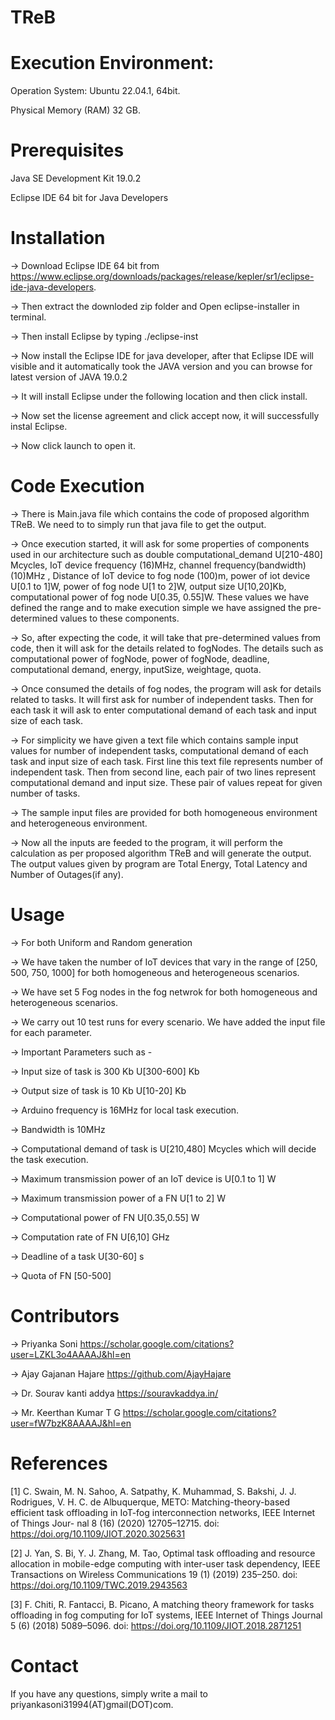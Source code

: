 # TReB
# Execution Environment:
Operation System: Ubuntu 22.04.1, 64bit. 

Physical Memory (RAM) 32 GB.

# Prerequisites
 Java SE Development Kit 19.0.2
 
 Eclipse IDE 64 bit for Java Developers 

# Installation
 -> Download Eclipse IDE 64 bit from https://www.eclipse.org/downloads/packages/release/kepler/sr1/eclipse-ide-java-developers.
 
 -> Then extract the downloded zip folder and Open eclipse-installer in terminal.
 
 -> Then install Eclipse by typing   ./eclipse-inst
 
 -> Now install the Eclipse IDE for java developer, after that Eclipse IDE will visible and it automatically took the JAVA version and you can browse for latest version of JAVA 19.0.2 
 
 -> It will install Eclipse under the following location and then click install.
 
 -> Now set the license agreement and click accept now, it will successfully instal Eclipse.
 
 -> Now click launch to open it.


# Code Execution 
 -> There is Main.java file which contains the code of proposed algorithm TReB. We need to to simply run that java file to get the output. 
 
 -> Once execution started, it will ask for some properties of components used in our architecture such as double computational_demand U[210-480] Mcycles, IoT device frequency (16)MHz, channel frequency(bandwidth) (10)MHz , Distance of IoT device to fog node (100)m, power of iot device U[0.1 to 1]W, power of fog node U[1 to 2]W, output size U[10,20]Kb, computational power of fog node U[0.35, 0.55]W. These values we have defined the range and to make execution simple we have assigned the pre-determined values to these components. 
 
 -> So, after expecting the code, it will take that pre-determined values from code, then it will ask for the details related to fogNodes. The details such as computational power of fogNode, power of fogNode, deadline, computational demand, energy, inputSize, weightage, quota.
 
-> Once consumed the details of fog nodes, the program will ask for details related to tasks. It will first ask for number of independent tasks. Then for each task it will ask to enter computational demand of each task and input size of each task. 

-> For simplicity we have given a text file which contains sample input values for number of independent tasks, computational demand of each task and input size of each task. First line this text file represents number of independent task. Then from second line, each pair of two lines represent computational demand and input size. These pair of values repeat for given number of tasks.

-> The sample input files are provided for both homogeneous environment and heterogeneous environment.

-> Now all the inputs are feeded to the program, it will perform the calculation as per proposed algorithm TReB and will generate the output. The output values given by program are Total Energy, Total Latency and Number of Outages(if any).

# Usage

-> For both Uniform and Random generation 

-> We have taken the number of IoT devices that vary in the range of [250, 500, 750, 1000] for both homogeneous and heterogeneous scenarios.

-> We have set 5 Fog nodes in the fog netwrok for both homogeneous and heterogeneous scenarios. 

-> We carry out 10 test runs for every scenario. We have added the input file for each parameter.

-> Important Parameters such as - 

-> Input size of task is 300 Kb U[300-600] Kb

-> Output size of task is 10 Kb U[10-20] Kb

-> Arduino frequency is 16MHz for local task execution.

-> Bandwidth is 10MHz 

-> Computational demand of task is U[210,480] Mcycles which will decide the task execution.

-> Maximum transmission power of an IoT device is  U[0.1 to 1] W

-> Maximum transmission power of a FN  U[1 to 2] W

-> Computational power of FN  U[0.35,0.55] W

-> Computation rate of FN  U[6,10] GHz

-> Deadline of a task  U[30-60] s

-> Quota of FN  [50-500]

# Contributors

-> Priyanka Soni
https://scholar.google.com/citations?user=LZKL3o4AAAAJ&hl=en

-> Ajay Gajanan Hajare
https://github.com/AjayHajare

-> Dr. Sourav kanti addya
https://souravkaddya.in/

-> Mr. Keerthan Kumar T G
https://scholar.google.com/citations?user=fW7bzK8AAAAJ&hl=en


# References
[1] C. Swain, M. N. Sahoo, A. Satpathy, K. Muhammad, S. Bakshi, J. J. Rodrigues, V. H. C. de Albuquerque, METO:
Matching-theory-based efficient task offloading in IoT-fog interconnection networks, IEEE Internet of Things Jour-
nal 8 (16) (2020) 12705–12715. doi: https://doi.org/10.1109/JIOT.2020.3025631

[2] J. Yan, S. Bi, Y. J. Zhang, M. Tao, Optimal task offloading and resource allocation in mobile-edge computing
with inter-user task dependency, IEEE Transactions on Wireless Communications 19 (1) (2019) 235–250. doi: https://doi.org/10.1109/TWC.2019.2943563

[3] F. Chiti, R. Fantacci, B. Picano, A matching theory framework for tasks offloading in fog computing for IoT
systems, IEEE Internet of Things Journal 5 (6) (2018) 5089–5096. doi: https://doi.org/10.1109/JIOT.2018.2871251


# Contact

If you have any questions, simply write a mail to priyankasoni31994(AT)gmail(DOT)com.
 



